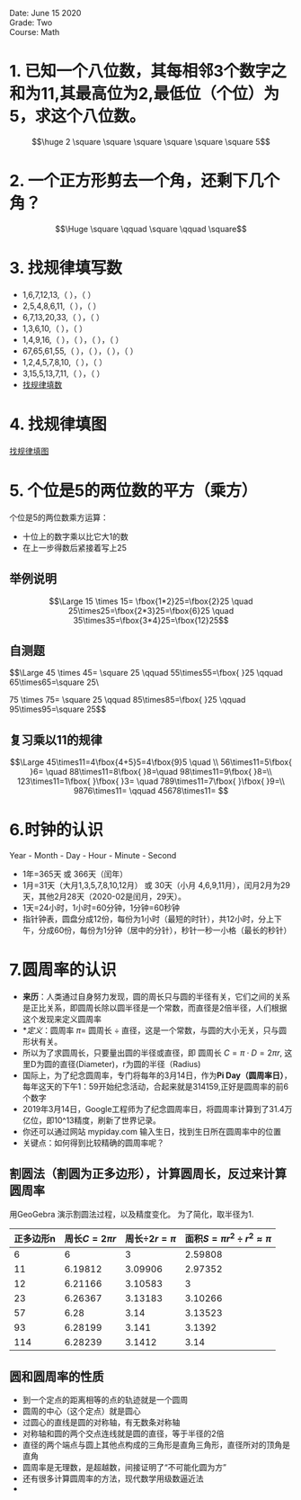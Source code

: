 Date: June 15 2020  
Grade: Two  
Course: Math  

# 1. 已知一个八位数，其每相邻3个数字之和为11,其最高位为2,最低位（个位）为5，求这个八位数。

$$\huge 2 \square \square \square \square \square \square 5$$

# 2. 一个正方形剪去一个角，还剩下几个角？

$$\Huge \square \qquad \square \qquad \square$$

# 3. 找规律填写数

- 1,6,7,12,13,（  ），（  ）
- 2,5,4,8,6,11,（  ），（  ）
- 6,7,13,20,33,（  ），（  ）
- 1,3,6,10,（  ），（  ）
- 1,4,9,16,（  ），（  ），（  ），（  ）
- 67,65,61,55,（  ），（  ），（  ），（  ）
- 1,2,4,5,7,8,10,（  ），（  ）
- 3,15,5,13,7,11,（  ），（  ）
- [找规律填数](shape2D-17-找规律填数.ggb)

# 4. 找规律填图

[找规律填图](shape2D-18-找规律填图.ggb)

# 5. 个位是5的两位数的平方（乘方）

个位是5的两位数乘方运算：
- 十位上的数字乘以比它大1的数
- 在上一步得数后紧接着写上25

## 举例说明
$$\Large 15 \times 15= \fbox{1*2}25=\fbox{2}25 \quad 25\times25=\fbox{2*3}25=\fbox{6}25 \quad 35\times35=\fbox{3*4}25=\fbox{12}25$$

## 自测题
$$\Large 45 \times 45= \square 25 \qquad 55\times55=\fbox{  }25 \qquad 65\times65=\square 25\\

75 \times 75= \square 25 \qquad 85\times85=\fbox{ }25 \qquad 95\times95=\square 25$$

## 复习乘以11的规律
$$\Large 45\times11=4\fbox{4+5}5=4\fbox{9}5 \quad \\
56\times11=5\fbox{ }6= \quad 88\times11=8\fbox{ }8=\quad 98\times11=9\fbox{ }8=\\
123\times11=1\fbox{ }\fbox{ }3= \quad 789\times11=7\fbox{ }\fbox{ }9=\\
9876\times11= \qquad 45678\times11=
$$

# 6.时钟的认识

Year - Month - Day - Hour - Minute - Second
- 1年=365天 或 366天（闰年）
- 1月=31天（大月1,3,5,7,8,10,12月） 或 30天（小月 4,6,9,11月），闰月2月为29天，其他2月28天（2020-02是闰月，29天）。
- 1天=24小时，1小时=60分钟，1分钟=60秒钟
- 指针钟表，圆盘分成12份，每份为1小时（最短的时针），共12小时，分上下午，分成60份，每份为1分钟（居中的分针），秒针一秒一小格（最长的秒针）

# 7.圆周率的认识

- **来历**：人类通过自身努力发现，圆的周长只与圆的半径有关，它们之间的关系是正比关系，即圆周长除以圆半径是一个常数，而直径是2倍半径，人们根据这个发现来定义圆周率
- **定义*：圆周率 $\pi=$ 圆周长 $\div$ 直径，这是一个常数，与圆的大小无关，只与圆形状有关。
- 所以为了求圆周长，只要量出圆的半径或直径，即 圆周长 $C=\pi \cdot D=2\pi r$, 这里D为圆的直径(Diameter)，r为圆的半径（Radius)
- 国际上，为了纪念圆周率，专门将每年的3月14日，作为**Pi Day（圆周率日）**，每年这天的下午1：59开始纪念活动，合起来就是314159,正好是圆周率的前6个数字
- 2019年3月14日，Google工程师为了纪念圆周率日，将圆周率计算到了31.4万亿位，即10^13精度，刷新了世界记录。
- 你还可以通过网站 mypiday.com 输入生日，找到生日所在圆周率中的位置
- 关键点：如何得到比较精确的圆周率呢？

## 割圆法（割圆为正多边形），计算圆周长，反过来计算圆周率

用GeoGebra 演示割圆法过程，以及精度变化。
为了简化，取半径为1.

|正多边形n|周长$C=2\pi r$|周长$\div {2r}=\pi$|面积$S=\pi r^2\div{r^2}\approx \pi$|
|----|----|----|----|
|6  |6      |3      |2.59808|
|11 |6.19812|3.09906|2.97352|
|12 |6.21166|3.10583|3      |
|23 |6.26367|3.13183|3.10266|
|57 |6.28   |3.14   |3.13523|
|93 |6.28199|3.141  |3.1392 |
|114|6.28239|3.1412 |3.14   |

## 圆和圆周率的性质

- 到一个定点的距离相等的点的轨迹就是一个圆周
- 圆周的中心（这个定点）就是圆心
- 过圆心的直线是圆的对称轴，有无数条对称轴
- 对称轴和圆的两个交点连线就是圆的直径，等于半径的2倍
- 直径的两个端点与圆上其他点构成的三角形是直角三角形，直径所对的顶角是直角
- 圆周率是无理数，是超越数，间接证明了“不可能化圆为方”
- 还有很多计算圆周率的方法，现代数学用级数逼近法
- 